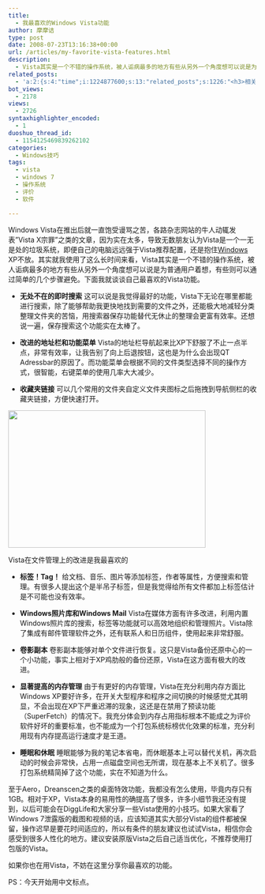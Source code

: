 ```yaml
---
title:
  - 我最喜欢的Windows Vista功能
author: 摩摩诘
type: post
date: 2008-07-23T13:16:38+00:00
url: /articles/my-favorite-vista-features.html
description:
  - Vista其实是一个不错的操作系统，被人诟病最多的地方有些从另外一个角度想可以说是为普通用户着想，有些则可以通过简单的几个步骤避免。下面我就谈谈自己最喜欢的Vista功能。
related_posts:
  - 'a:2:{s:4:"time";i:1224877600;s:13:"related_posts";s:1226:"<h3>相关日志</h3><ul class="related_post"><li><a href="http://www.digglife.cn/articles/first-look-of-opera-95-alpha.html" title="Opera 9.5 Alpha初体验">Opera 9.5 Alpha初体验</a></li><li><a href="http://www.digglife.cn/articles/vista%e4%bd%bf%e7%94%a8tweakvi%e4%bc%98%e5%8c%96windows-vista.html" title="Vista:使用TweakVI优化Windows Vista">Vista:使用TweakVI优化Windows Vista</a></li><li><a href="http://www.digglife.cn/articles/vista-theme-visual-style-download.html" title="7个漂亮的Vista主题(视觉样式)下载">7个漂亮的Vista主题(视觉样式)下载</a></li><li><a href="http://www.digglife.cn/articles/use-wikipedia-offline.html" title="离线搜索维基百科WikiTaxi">离线搜索维基百科WikiTaxi</a></li><li><a href="http://www.digglife.cn/articles/hide-show-file-shortcut.html" title="一键显示或隐藏文件">一键显示或隐藏文件</a></li><li><a href="http://www.digglife.cn/articles/wallpaper-windows7.html" title="9枚Windows 7高清壁纸">9枚Windows 7高清壁纸</a></li><li><a href="http://www.digglife.cn/articles/picture-textaizer-ascii-art.html" title="将普通图片转换为字符或ASCII码拼图">将普通图片转换为字符或ASCII码拼图</a></li></ul>";}'
bot_views:
  - 2178
views:
  - 2726
syntaxhighlighter_encoded:
  - 1
duoshuo_thread_id:
  - 1154125469839262102
categories:
  - Windows技巧
tags:
  - vista
  - windows 7
  - 操作系统
  - 评价
  - 软件

---
```

Windows Vista在推出后就一直饱受谩骂之苦，各路杂志网站的牛人动辄发表&#8221;Vista X宗罪&#8221;之类的文章，因为实在太多，导致无数朋友认为Vista是一个一无是处的垃圾系统，即便自己的电脑远远强于Vista推荐配置，还是抱住<a title="Windows技巧" href="https://www.digglife.net/articles/category/windows-tricks" target="_blank">Windows</a> XP不放。其实就我使用了这么长时间来看，Vista其实是一个不错的操作系统，被人诟病最多的地方有些从另外一个角度想可以说是为普通用户着想，有些则可以通过简单的几个步骤避免。下面我就谈谈自己最喜欢的Vista功能。

<!--more-->

  * **无处不在的即时搜索**
这可以说是我觉得最好的功能，Vista下无论在哪里都能进行搜索，除了能够帮助我更快地找到需要的文件之外，还能极大地减轻分类整理文件夹的苦恼，用搜索器保存功能替代无休止的整理会更富有效率。还想说一遍，保存搜索这个功能实在太棒了。

  * **改进的地址栏和功能菜单**
Vista的地址栏导航起来比XP下舒服了不止一点半点，非常有效率，让我告别了向上后退按钮，这也是为什么会出现QT Adressbar的原因了。而功能菜单会根据不同的文件类型选择不同的操作方式，很智能，右键菜单的使用几率大大减少。

  * **收藏夹链接**
可以几个常用的文件夹自定义文件夹图标之后拖拽到导航侧栏的收藏夹链接，方便快速打开。

<div style="width: 410px" class="wp-caption aligncenter">
  <a href="http://picasaweb.google.com/digglifeshow/oCzYfC/photo#5226185643779296274"><img title="Vista即时搜索,收藏夹链接,功能菜单" src="http://digglife.qiniudn.com/wp-content/uploads/archive/Vista-explorer.png" alt="" width="400" height="278" /></a>
  
  <p class="wp-caption-text">
    Vista在文件管理上的改进是我最喜欢的
  </p>
</div>

  * **标签！Tag！**
给文档、音乐、图片等添加标签，作者等属性，方便搜索和管理。有很多人提出这个是半吊子标签，但是我觉得给所有文件都加上标签估计是不可能也没有效率。

  * **Windows照片库和Windows Mail**
Vista在媒体方面有许多改进，利用内置Windows照片库的搜索，标签等功能就可以高效地组织和管理照片。Vista除了集成有邮件管理软件之外，还有联系人和日历组件，使用起来非常舒服。

  * **卷影副本**
卷影副本能够对单个文件进行恢复。这只是Vista备份还原中心的一个小功能，事实上相对于XP鸡肋般的备份还原，Vista在这方面有极大的改进。

  * **显著提高的内存管理**
由于有更好的内存管理，Vista在充分利用内存方面比Windows XP要好许多，在开关大型程序和程序之间切换的时候感觉尤其明显，不会出现在XP下严重迟滞的现象，这还是在禁用了预读功能（SuperFetch）的情况下。我充分体会到内存占用指标根本不能成之为评价软件好坏的重要标准，也不能成为一个打包系统标榜优化效果的标准，充分利用现有内存提高运行速度才是王道。

  * **睡眠和休眠**
睡眠能够为我的笔记本省电，而休眠基本上可以替代关机，再次启动的时候会非常快，占用一点磁盘空间也无所谓，现在基本上不关机了。很多打包系统精简掉了这个功能，实在不知道为什么。</ul> 

至于Aero，Dreanscen之类的桌面特效功能，我都没有怎么使用，毕竟内存只有1GB。相对于XP，Vista本身的易用性的确提高了很多，许多小细节我还没有提到，以后可能会在DiggLife和大家分享一些Vista使用的小技巧。如果大家看了Windows 7泄露版的截图和视频的话，应该知道其实大部分Vista的组件都被保留，操作迟早是要花时间适应的，所以有条件的朋友建议也试试Vista，相信你会感受到很多人性化的地方。建议安装原版Vista之后自己适当优化，不推荐使用打包版的Vista。

如果你也在用Vista，不妨在这里分享你最喜欢的功能。

PS：今天开始用中文标点。